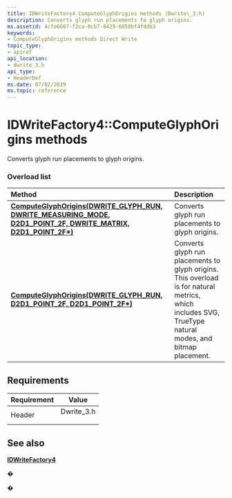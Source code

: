 ```yaml
---
title: IDWriteFactory4 ComputeGlyphOrigins methods (Dwrite\_3.h)
description: Converts glyph run placements to glyph origins.
ms.assetid: 4cfe6667-f2ca-0cb7-8429-6050bf4fddb3
keywords:
- ComputeGlyphOrigins methods Direct Write
topic_type:
- apiref
api_location:
- dwrite_3.h
api_type:
- HeaderDef
ms.date: 07/02/2019
ms.topic: reference
---
```


# IDWriteFactory4::ComputeGlyphOrigins methods

Converts glyph run placements to glyph origins.

### Overload list



| Method                                                                                                                                                              | Description                                                                                                                                                        |
|:--------------------------------------------------------------------------------------------------------------------------------------------------------------------|:-------------------------------------------------------------------------------------------------------------------------------------------------------------------|
| [**ComputeGlyphOrigins(DWRITE\_GLYPH\_RUN, DWRITE\_MEASURING\_MODE, D2D1\_POINT\_2F, DWRITE\_MATRIX, D2D1\_POINT\_2F\*)**](/windows/win32/api/dwrite_3/nf-dwrite_3-idwritefactory4-computeglyphorigins(dwrite_glyph_runconst_d2d1_point_2f_d2d1_point_2f)) | Converts glyph run placements to glyph origins.<br/>                                                                                                         |
| [**ComputeGlyphOrigins(DWRITE\_GLYPH\_RUN, D2D1\_POINT\_2F, D2D1\_POINT\_2F\*)**](/windows/win32/api/dwrite_3/nf-dwrite_3-idwritefactory4-computeglyphorigins(dwrite_glyph_runconst_d2d1_point_2f_d2d1_point_2f))                                        | Converts glyph run placements to glyph origins. This overload is for natural metrics, which includes SVG, TrueType natural modes, and bitmap placement.<br/> |



## Requirements



| Requirement | Value |
|-------------------|----------------------------------------------------------------------------------------|
| Header<br/> | <dl> <dt>Dwrite\_3.h</dt> </dl> |



## See also

<dl> <dt>

[**IDWriteFactory4**](/windows/win32/api/dwrite_3/nn-dwrite_3-idwritefactory4)
</dt> </dl>

�

�
